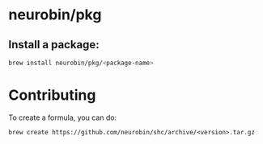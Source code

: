 # neurobin/pkg


## Install a package:

```bash
brew install neurobin/pkg/<package-name>
```


# Contributing

To create a formula, you can do:

```
brew create https://github.com/neurobin/shc/archive/<version>.tar.gz
```
